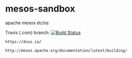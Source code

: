 # mesos-sandbox
apache mesos 
dc/os 

Travis (.com)  branch:
[![Build Status](https://travis-ci.com/githubfoam/mesos-sandbox.svg?branch=master)](https://travis-ci.com/githubfoam/mesos-sandbox)  

~~~
https://dcos.io/
~~~
~~~
http://mesos.apache.org/documentation/latest/building/

~~~
